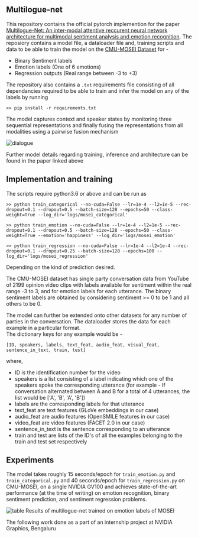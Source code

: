## Multilogue-net
This repository contains the official pytorch implemention for the paper [Multilogue-Net: An inter-modal attentive reccurent neural network architecture for multimodal sentiment analysis and emotion recognition](amanshenoy.github.io). The reposiory contains a model file, a dataloader file and, training scripts and data to be able to train the model on the [CMU-MOSEI Dataset](https://www.aclweb.org/anthology/P18-1208/) for -   

* Binary Sentiment labels  
* Emotion labels (One of 6 emotions)
* Regression outputs (Real range between -3 to +3)  
  
The repository also contains a `.txt` requirements file consisting of all dependancies required to be able to train and infer the model on any of the labels by running

    >> pip install -r requirements.txt

The model captures context and speaker states by monitoring three sequential representations and finally fusing the representations from all modalities using a pairwise fusion mechanism    
  
![dialogue](https://github.com/amanshenoy/multilogue-net/blob/master/diagrams/dialogue.jpg)

Further model details regarding training, inference and architecture can be found in the paper linked above

## Implementation and training

The scripts require python3.6 or above and can be run as

    >> python train_categorical --no-cuda=False --lr=1e-4 --l2=1e-5 --rec-dropout=0.1 --dropout=0.5 --batch-size=128 --epochs=50 --class-weight=True --log_dir='logs/mosei_categorical'
  
    >> python train_emotion --no-cuda=False --lr=1e-4 --l2=1e-5 --rec-dropout=0.1 --dropout=0.5 --batch-size=128 --epochs=50 --class-weight=True --emotion='happiness' --log_dir='logs/mosei_emotion'
  
    >> python train_regression --no-cuda=False --lr=1e-4 --l2=1e-4 --rec-dropout=0.1 --dropout=0.25 --batch-size=128 --epochs=100 --log_dir='logs/mosei_regression'
    
Depending on the kind of prediction desired.

The CMU-MOSEI dataset has single party conversation data from YouTube of 2199 opinion video clips with labels available for sentiment within the real range -3 to 3, and for emotion labels for each utterance. The binary sentiment labels are obtained by considering sentiment >= 0 to be 1 and all others to be 0.   

The model can further be extended onto other datasets for any number of parties in the conversation. The dataloader stores the data for each example in a particular format.   
The dictionary keys for any example would be -  

    [ID, speakers, labels, text_feat, audio_feat, visual_feat, sentence_in_text, train, test]
    
where,
* ID is the identification number for the video
* speakers is a list consisting of a label indicating which one of the speakers spoke the corresponding utterance (for example - If conversation alternated between A and B for a total of 4 utterances, the list would be ['A', 'B', 'A', 'B'])
* labels are the corresponding labels for that utterance
* text_feat are text features (GLoVe embeddings in our case)
* audio_feat are audio features (OpenSMILE features in our case)
* video_feat are video features (FACET 2.0 in our case)
* sentence_in_text is the sentence corresponding to an utterance
* train and test are lists of the ID's of all the examples belonging to the train and test set respectively

## Experiments 

The model takes roughly 15 seconds/epoch for `train_emotion.py` and `train_categorical.py` and 40 seconds/epoch for `train_regression.py` on CMU-MOSEI, on a single NVIDIA GV100 and achieves state-of-the-art performance (at the time of writing) on emotion recognition, binary sentiment prediction, and sentiment regression problems.
  
![table](https://github.com/amanshenoy/multilogue-net/blob/master/diagrams/emotion-results.jpg)
Results of multilogue-net trained on emotion labels of MOSEI

The following work done as a part of an internship project at NVIDIA Graphics, Bengaluru

